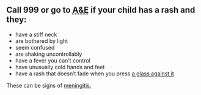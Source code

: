 Call 999 or go to <abbr title="Accident and Emergency"> A&E</abbr> if your child has a rash and they:
-----------------------------------------------------------------------------------------------------

-   have a stiff neck
-   are bothered by light
-   seem confused
-   are shaking uncontrollably
-   have a fever you can’t control
-   have unusually cold hands and feet
-   have a rash that doesn’t fade when you press
    <a href="https://www.meningitisnow.org/meningitis-explained/signs-and-symptoms/glass-test/?gclid=CJWh-aLL8s0CFcE_GwodT4ALcg" class="link__reverse-polarity">a glass against it</a>

These can be signs of
<a href="http://www.nhs.uk/conditions/Meningitis/Pages/Introduction.aspx" class="link__reverse-polarity">meningitis.</a>
